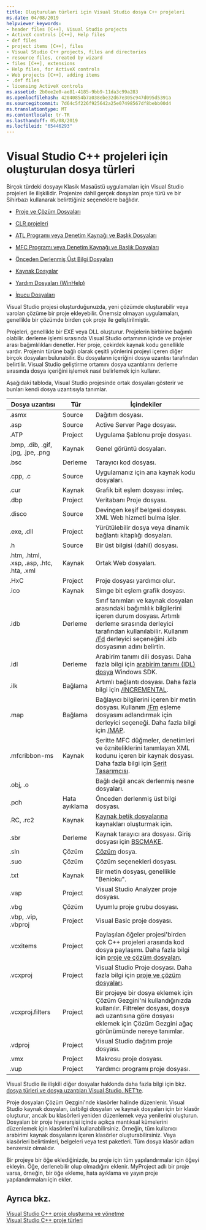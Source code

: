 ```yaml
---
title: Oluşturulan türleri için Visual Studio dosya C++ projeleri
ms.date: 04/08/2019
helpviewer_keywords:
- header files [C++], Visual Studio projects
- ActiveX controls [C++], Help files
- def files
- project items [C++], files
- Visual Studio C++ projects, files and directories
- resource files, created by wizard
- files [C++], extensions
- Help files, for ActiveX controls
- Web projects [C++], adding items
- .def files
- licensing ActiveX controls
ms.assetid: 2b0ee2e0-ae81-4185-9bb9-11da3c99a283
ms.openlocfilehash: 42040854b7a038ebe32d67e305c947d095d5391a
ms.sourcegitcommit: 7d64c5f226f925642a25e07498567df8bebb00d4
ms.translationtype: MT
ms.contentlocale: tr-TR
ms.lasthandoff: 05/08/2019
ms.locfileid: "65446293"
---
```

# <a name="file-types-created-for-visual-studio-c-projects"></a>Visual Studio C++ projeleri için oluşturulan dosya türleri

Birçok türdeki dosyayı Klasik Masaüstü uygulamaları için Visual Studio projeleri ile ilişkilidir. Projenize dahil gerçek dosyaları proje türü ve bir Sihirbazı kullanarak belirttiğiniz seçeneklere bağlıdır.

- [Proje ve Çözüm Dosyaları](project-and-solution-files.md)

- [CLR projeleri](files-created-for-clr-projects.md)

- [ATL Programı veya Denetim Kaynağı ve Başlık Dosyaları](atl-program-or-control-source-and-header-files.md)

- [MFC Programı veya Denetim Kaynağı ve Başlık Dosyaları](mfc-program-or-control-source-and-header-files.md)

- [Önceden Derlenmiş Üst Bilgi Dosyaları](../creating-precompiled-header-files.md)

- [Kaynak Dosyalar](resource-files-cpp.md)

- [Yardım Dosyaları (WinHelp)](help-files-winhelp.md)

- [İpucu Dosyaları](hint-files.md)

Visual Studio projesi oluşturduğunuzda, yeni çözümde oluşturabilir veya varolan çözüme bir proje ekleyebilir. Önemsiz olmayan uygulamaları, genellikle bir çözümde birden çok proje ile geliştirilmiştir.

Projeleri, genellikle bir EXE veya DLL oluşturur. Projelerin birbirine bağımlı olabilir. derleme işlemi sırasında Visual Studio ortamının içinde ve projeler arası bağımlılıkları denetler. Her proje, çekirdek kaynak kodu genellikle vardır. Projenin türüne bağlı olarak çeşitli yönlerini projeyi içeren diğer birçok dosyaları bulunabilir. Bu dosyaların içeriğini dosya uzantısı tarafından belirtilir. Visual Studio geliştirme ortamını dosya uzantılarını derleme sırasında dosya içeriğini işlemek nasıl belirlemek için kullanır.

Aşağıdaki tabloda, Visual Studio projesinde ortak dosyaları gösterir ve bunları kendi dosya uzantısıyla tanımlar.

|Dosya uzantısı|Tür|İçindekiler|
|--------------------|----------|--------------|
|.asmx|Source|Dağıtım dosyası.|
|.asp|Source|Active Server Page dosyası.|
|.ATP|Project|Uygulama Şablonu proje dosyası.|
|.bmp, .dib, .gif, .jpg, .jpe, .png|Kaynak|Genel görüntü dosyaları.|
|.bsc|Derleme|Tarayıcı kod dosyası.|
|.cpp, .c|Source|Uygulamanız için ana kaynak kodu dosyaları.|
|.cur|Kaynak|Grafik bit eşlem dosyası imleç.|
|.dbp|Project|Veritabanı Proje dosyası.|
|.disco|Source|Devingen keşif belgesi dosyası. XML Web hizmeti bulma işler.|
|.exe, .dll|Project|Yürütülebilir dosya veya dinamik bağlantı kitaplığı dosyaları.|
|.h|Source|Bir üst bilgisi (dahil) dosyası.|
|.htm, .html, .xsp, .asp, .htc, .hta, .xml|Kaynak|Ortak Web dosyaları.|
|.HxC|Project|Proje dosyası yardımcı olur.|
|.ico|Kaynak|Simge bit eşlem grafik dosyası.|
|.idb|Derleme|Sınıf tanımları ve kaynak dosyaları arasındaki bağımlılık bilgilerini içeren durum dosyası. Artımlı derleme sırasında derleyici tarafından kullanılabilir. Kullanım [/Fd](fd-program-database-file-name.md) derleyici seçeneğini .idb dosyasının adını belirtin.|
|.idl|Derleme|Arabirim tanımı dili dosyası. Daha fazla bilgi için [arabirim tanımı (IDL) dosya](/windows/desktop/Rpc/the-interface-definition-language-idl-file) Windows SDK.|
|.ilk|Bağlama|Artımlı bağlantı dosyası. Daha fazla bilgi için [/INCREMENTAL](incremental-link-incrementally.md).|
|.map|Bağlama|Bağlayıcı bilgilerini içeren bir metin dosyası. Kullanım [/Fm](fm-name-mapfile.md) eşleme dosyasını adlandırmak için derleyici seçeneği. Daha fazla bilgi için [/MAP](map-generate-mapfile.md).|
|.mfcribbon-ms|Kaynak|Şeritte MFC düğmeler, denetimleri ve özniteliklerini tanımlayan XML kodunu içeren bir kaynak dosyası. Daha fazla bilgi için [Şerit Tasarımcısı](../../mfc/ribbon-designer-mfc.md).|
|.obj, .o||Bağlı değil ancak derlenmiş nesne dosyaları.|
|.pch|Hata ayıklama|Önceden derlenmiş üst bilgi dosyası.|
|.RC, .rc2|Kaynak|[Kaynak betik dosyalarına](../../windows/working-with-resource-files.md) kaynakları oluşturmak için.|
|.sbr|Derleme|Kaynak tarayıcı ara dosyası. Giriş dosyası için [BSCMAKE](bscmake-options.md).|
|.sln|Çözüm|[Çözüm](/visualstudio/ide/solutions-and-projects-in-visual-studio) dosya.|
|.suo|Çözüm|Çözüm seçenekleri dosyası.|
|.txt|Kaynak|Bir metin dosyası, genellikle "Benioku".|
|.vap|Project|Visual Studio Analyzer proje dosyası.|
|.vbg|Çözüm|Uyumlu proje grubu dosyası.|
|.vbp, .vip, .vbproj|Project|Visual Basic proje dosyası.|
|.vcxitems|Project|Paylaşılan öğeler projesi'birden çok C++ projeleri arasında kod dosya paylaşımı. Daha fazla bilgi için [proje ve çözüm dosyaları](project-and-solution-files.md).|
|.vcxproj|Project|Visual Studio Proje dosyası. Daha fazla bilgi için [proje ve çözüm dosyaları](project-and-solution-files.md).|
|.vcxproj.filters|Project|Bir projeye bir dosya eklemek için Çözüm Gezgini'ni kullandığınızda kullanılır. Filtreler dosyası, dosya adı uzantısına göre dosyası eklemek için Çözüm Gezgini ağaç görünümünde nereye tanımlar.|
|.vdproj|Project|Visual Studio dağıtım proje dosyası.|
|.vmx|Project|Makrosu proje dosyası.|
|.vup|Project|Yardımcı programı proje dosyası.|

Visual Studio ile ilişkili diğer dosyalar hakkında daha fazla bilgi için bkz. [dosya türleri ve dosya uzantıları Visual Studio. NET'te](/visualstudio/ide/reference/project-and-solution-file-types).

Proje dosyaları Çözüm Gezgini'nde klasörler halinde düzenlenir. Visual Studio kaynak dosyaları, üstbilgi dosyaları ve kaynak dosyaları için bir klasör oluşturur, ancak bu klasörleri yeniden düzenlemek veya yenilerini oluşturun. Dosyaları bir proje hiyerarşisi içinde açıkça mantıksal kümelerini düzenlemek için klasörleri'ni kullanabilirsiniz. Örneğin, tüm kullanıcı arabirimi kaynak dosyalarını içeren klasörler oluşturabilirsiniz. Veya klasörleri belirtimleri, belgeleri veya test paketleri. Tüm dosya klasör adları benzersiz olmalıdır.

Bir projeye bir öğe eklediğinizde, bu proje için tüm yapılandırmalar için öğeyi ekleyin. Öğe, derlenebilir olup olmadığını eklenir. MyProject adlı bir proje varsa, örneğin, bir öğe ekleme, hata ayıklama ve yayın proje yapılandırmaları için ekler.

## <a name="see-also"></a>Ayrıca bkz.

[Visual Studio C++ proje oluşturma ve yönetme](../creating-and-managing-visual-cpp-projects.md)<br>
[Visual Studio C++ proje türleri](visual-cpp-project-types.md)<br>